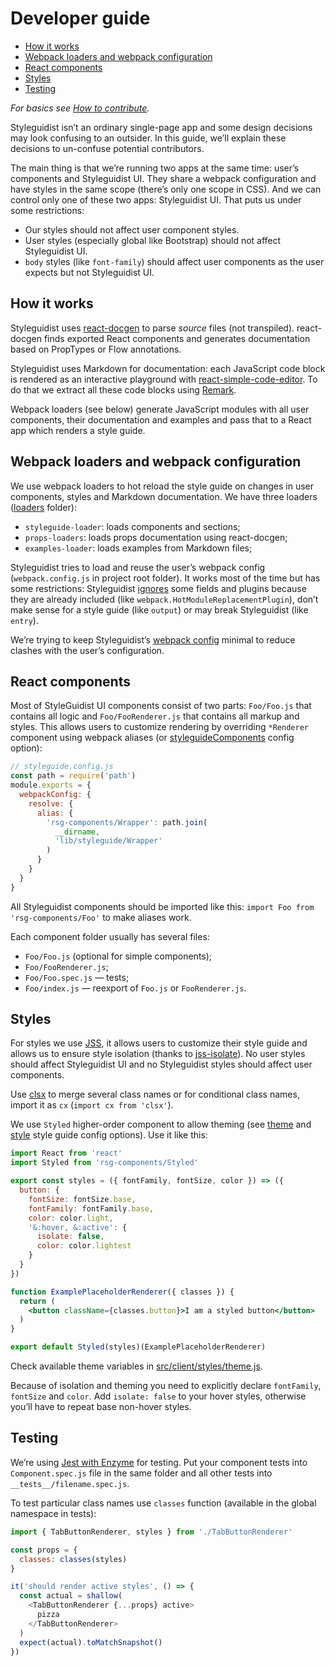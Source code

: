 # Developer guide

<!-- To update run: npx markdown-toc --maxdepth 2 -i docs/Development.md -->

<!-- toc -->

- [How it works](#how-it-works)
- [Webpack loaders and webpack configuration](#webpack-loaders-and-webpack-configuration)
- [React components](#react-components)
- [Styles](#styles)
- [Testing](#testing)

<!-- tocstop -->

_For basics see [How to contribute](https://github.com/styleguidist/react-styleguidist/blob/master/.github/Contributing.md)._

Styleguidist isn’t an ordinary single-page app and some design decisions may look confusing to an outsider. In this guide, we’ll explain these decisions to un-confuse potential contributors.

The main thing is that we’re running two apps at the same time: user’s components and Styleguidist UI. They share a webpack configuration and have styles in the same scope (there’s only one scope in CSS). And we can control only one of these two apps: Styleguidist UI. That puts us under some restrictions:

- Our styles should not affect user component styles.
- User styles (especially global like Bootstrap) should not affect Styleguidist UI.
- `body` styles (like `font-family`) should affect user components as the user expects but not Styleguidist UI.

## How it works

Styleguidist uses [react-docgen](https://github.com/reactjs/react-docgen) to parse _source_ files (not transpiled). react-docgen finds exported React components and generates documentation based on PropTypes or Flow annotations.

Styleguidist uses Markdown for documentation: each JavaScript code block is rendered as an interactive playground with [react-simple-code-editor](https://github.com/satya164/react-simple-code-editor). To do that we extract all these code blocks using [Remark](http://remark.js.org/).

Webpack loaders (see below) generate JavaScript modules with all user components, their documentation and examples and pass that to a React app which renders a style guide.

## Webpack loaders and webpack configuration

We use webpack loaders to hot reload the style guide on changes in user components, styles and Markdown documentation. We have three loaders ([loaders](https://github.com/styleguidist/react-styleguidist/tree/master/src/loaders) folder):

- `styleguide-loader`: loads components and sections;
- `props-loaders`: loads props documentation using react-docgen;
- `examples-loader`: loads examples from Markdown files;

Styleguidist tries to load and reuse the user’s webpack config (`webpack.config.js` in project root folder). It works most of the time but has some restrictions: Styleguidist [ignores](https://github.com/styleguidist/react-styleguidist/blob/master/src/scripts/utils/mergeWebpackConfig.js) some fields and plugins because they are already included (like `webpack.HotModuleReplacementPlugin`), don’t make sense for a style guide (like `output`) or may break Styleguidist (like `entry`).

We’re trying to keep Styleguidist’s [webpack config](https://github.com/styleguidist/react-styleguidist/blob/master/src/scripts/make-webpack-config.js) minimal to reduce clashes with the user’s configuration.

## React components

Most of StyleGuidist UI components consist of two parts: `Foo/Foo.js` that contains all logic and `Foo/FooRenderer.js` that contains all markup and styles. This allows users to customize rendering by overriding `*Renderer` component using webpack aliases (or [styleguideComponents](Configuration.md#styleguidecomponents) config option):

```js
// styleguide.config.js
const path = require('path')
module.exports = {
  webpackConfig: {
    resolve: {
      alias: {
        'rsg-components/Wrapper': path.join(
          __dirname,
          'lib/styleguide/Wrapper'
        )
      }
    }
  }
}
```

All Styleguidist components should be imported like this: `import Foo from 'rsg-components/Foo'` to make aliases work.

Each component folder usually has several files:

- `Foo/Foo.js` (optional for simple components);
- `Foo/FooRenderer.js`;
- `Foo/Foo.spec.js` — tests;
- `Foo/index.js` — reexport of `Foo.js` or `FooRenderer.js`.

## Styles

For styles we use [JSS](http://cssinjs.org/), it allows users to customize their style guide and allows us to ensure style isolation (thanks to [jss-isolate](http://cssinjs.org/jss-isolate/)). No user styles should affect Styleguidist UI and no Styleguidist styles should affect user components.

Use [clsx](https://github.com/lukeed/clsx) to merge several class names or for conditional class names, import it as `cx` (`import cx from 'clsx'`).

We use `Styled` higher-order component to allow theming (see [theme](Configuration.md#theme) and [style](Configuration.md#style) style guide config options). Use it like this:

```jsx
import React from 'react'
import Styled from 'rsg-components/Styled'

export const styles = ({ fontFamily, fontSize, color }) => ({
  button: {
    fontSize: fontSize.base,
    fontFamily: fontFamily.base,
    color: color.light,
    '&:hover, &:active': {
      isolate: false,
      color: color.lightest
    }
  }
})

function ExamplePlaceholderRenderer({ classes }) {
  return (
    <button className={classes.button}>I am a styled button</button>
  )
}

export default Styled(styles)(ExamplePlaceholderRenderer)
```

Check available theme variables in [src/client/styles/theme.js](https://github.com/styleguidist/react-styleguidist/blob/master/src/client/styles/theme.js).

Because of isolation and theming you need to explicitly declare `fontFamily`, `fontSize` and `color`. Add `isolate: false` to your hover styles, otherwise you’ll have to repeat base non-hover styles.

## Testing

We’re using [Jest with Enzyme](http://blog.sapegin.me/all/react-jest) for testing. Put your component tests into `Component.spec.js` file in the same folder and all other tests into `__tests__/filename.spec.js`.

To test particular class names use `classes` function (available in the global namespace in tests):

```js
import { TabButtonRenderer, styles } from './TabButtonRenderer'

const props = {
  classes: classes(styles)
}

it('should render active styles', () => {
  const actual = shallow(
    <TabButtonRenderer {...props} active>
      pizza
    </TabButtonRenderer>
  )
  expect(actual).toMatchSnapshot()
})
```
